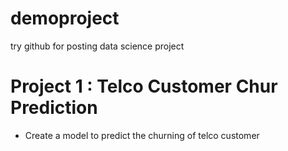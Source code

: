 # demoproject
try github for posting data science project

# Project 1 : Telco Customer Chur Prediction
* Create a model to predict the churning of telco customer
